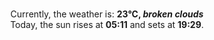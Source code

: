 <p  align="center"><br/>Currently, the weather is: <b> 23°C, <i>broken clouds</i></b></br>Today, the sun rises at <b>05:11</b> and sets at <b>19:29</b>.</p>